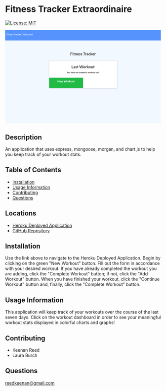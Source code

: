 # Fitness Tracker Extraordinaire

[![License: MIT](https://img.shields.io/badge/License-MIT-yellow.svg)](https://opensource.org/licenses/MIT)

![Homepage_Image](https://github.com/AstralGnome/Fitness_Tracker_Extraordinaire/blob/8695413fc46bd063cbe2d0340938d57cc98763ad/public/Images/Index.png)

## Description
An application that uses express, mongoose, morgan, and chart.js to help you keep track of your workout stats.

## Table of Contents
* [Installation](#Installation)
* [Usage Information](#Usage)
* [Contributing](#Contributing)
* [Questions](#Questions)
## Locations
* [Heroku Deployed Application](https://polar-dusk-45968.herokuapp.com/)
* [GitHub Repository](https://github.com/AstralGnome/Fitness_Tracker_Extraordinaire)

## Installation
Use the link above to navigate to the Heroku Deployed Application. Begin by clicking on the green "New Workout" button. Fill out the form in accordance with your desired workout. If you have already completed the workout you are adding, click the "Complete Workout" button; if not, click the "Add Workout" button. When you have finished your workout, click the "Continue Workout" button and, finally, click the "Complete Workout" button. 

## Usage Information
This application will keep track of your workouts over the course of the last seven days. Click on the workout dashboard in order to see your meaningful workout stats displayed in colorful charts and graphs!
## Contributing 
* Keenan Reed
* Laura Burch
## Questions
reedkeenan@gmail.com
